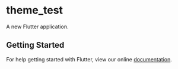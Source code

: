 # theme_test

A new Flutter application.

## Getting Started

For help getting started with Flutter, view our online
[documentation](https://flutter.io/).
